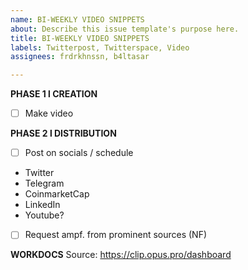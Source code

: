 ```yaml
---
name: BI-WEEKLY VIDEO SNIPPETS
about: Describe this issue template's purpose here.
title: BI-WEEKLY VIDEO SNIPPETS
labels: Twitterpost, Twitterspace, Video
assignees: frdrkhnssn, b4ltasar

---
```


**PHASE 1 l CREATION**
- [ ] Make video 

**PHASE 2 l DISTRIBUTION**
- [ ] Post on socials / schedule
- Twitter
- Telegram
- CoinmarketCap
- LinkedIn
- Youtube?

- [ ] Request ampf. from prominent sources (NF)

**WORKDOCS**
Source: https://clip.opus.pro/dashboard

